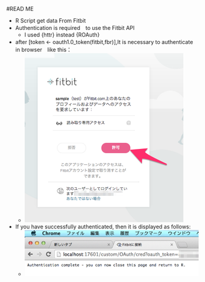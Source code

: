 #READ ME
- R Script get data From Fitbit
- Authentication is required　to use the Fitbit API
	- I used {httr} instead {ROAuth}
- after [token <- oauth1.0_token(fitbit,fbr)],It is necessary to authenticate　in browser　like this： 
	- ![image](./認証.png)
- If you have successfully authenticated, then it is displayed as follows:
	- ![image](./認証後.png)
